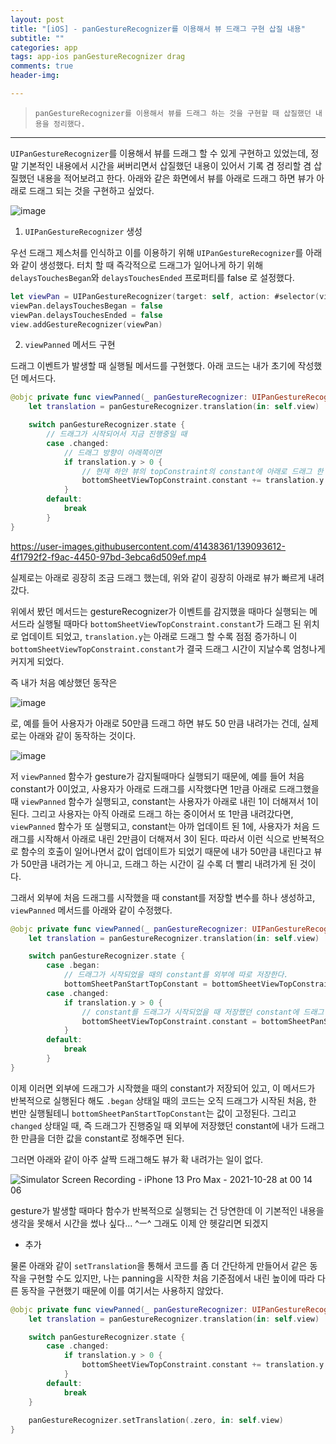 ```yaml
---  
layout: post  
title: "[iOS] - panGestureRecognizer를 이용해서 뷰 드래그 구현 삽질 내용"  
subtitle: ""  
categories: app
tags: app-ios panGestureRecognizer drag
comments: true  
header-img: 

---  
```

  
> `panGestureRecognizer를 이용해서 뷰를 드래그 하는 것을 구현할 때 삽질했던 내용을 정리했다.`  

---

`UIPanGestureRecognizer`를 이용해서 뷰를 드래그 할 수 있게 구현하고 있었는데, 정말 기본적인 내용에서 시간을 써버리면서 삽질했던 내용이 있어서 기록 겸 정리할 겸 삽질했던 내용을 적어보려고 한다.
아래와 같은 화면에서 뷰를 아래로 드래그 하면 뷰가 아래로 드래그 되는 것을 구현하고 싶었다.

![image](https://user-images.githubusercontent.com/41438361/139088477-f05a317a-4847-4cad-b319-0b01fe1069e3.png)


1. `UIPanGestureRecognizer` 생성

우선 드래그 제스처를 인식하고 이를 이용하기 위해 `UIPanGestureRecognizer`를 아래와 같이 생성했다. 터치 할 때 즉각적으로 드래그가 일어나게 하기 위해 `delaysTouchesBegan`와 `delaysTouchesEnded` 프로퍼티를
false 로 설정했다.

```swift
let viewPan = UIPanGestureRecognizer(target: self, action: #selector(viewPanned(_:)))
viewPan.delaysTouchesBegan = false
viewPan.delaysTouchesEnded = false
view.addGestureRecognizer(viewPan)
```

2. `viewPanned` 메서드 구현

드래그 이벤트가 발생할 때 실행될 메서드를 구현했다. 아래 코드는 내가 초기에 작성했던 메서드다.

```swift
@objc private func viewPanned(_ panGestureRecognizer: UIPanGestureRecognizer) {
    let translation = panGestureRecognizer.translation(in: self.view)

    switch panGestureRecognizer.state {
        // 드래그가 시작되어서 지금 진행중일 때
        case .changed:
            // 드래그 방향이 아래쪽이면
            if translation.y > 0 {
                // 현재 하얀 뷰의 topConstraint의 constant에 아래로 드래그 한 만큼을 더한다.
                bottomSheetViewTopConstraint.constant += translation.y
            }
        default:
            break
        }
}
```

https://user-images.githubusercontent.com/41438361/139093612-4f1792f2-f9ac-4450-97bd-3ebca6d509ef.mp4

실제로는 아래로 굉장히 조금 드래그 했는데, 위와 같이 굉장히 아래로 뷰가 빠르게 내려갔다.

위에서 봤던 메서드는 gestureRecognizer가 이벤트를 감지했을 때마다 실행되는 메서드라 실행될 때마다 `bottomSheetViewTopConstraint.constant`가 드래그 된 위치로 업데이트 되었고, `translation.y`는 아래로 드래그 할 수록
점점 증가하니 이 `bottomSheetViewTopConstraint.constant`가 결국 드래그 시간이 지날수록 엄청나게 커지게 되었다.

즉 내가 처음 예상했던 동작은

![image](https://user-images.githubusercontent.com/41438361/139091606-50e5f748-8c35-4f95-a87d-6423453877a1.png)

로, 예를 들어 사용자가 아래로 50만큼 드래그 하면 뷰도 50 만큼 내려가는 건데, 실제로는 아래와 같이 동작하는 것이다.

![image](https://user-images.githubusercontent.com/41438361/139092430-08d980e3-9810-42db-9545-5f6487e07099.png)

저 `viewPanned` 함수가 gesture가 감지될때마다 실행되기 때문에, 예를 들어 처음 constant가 0이었고, 사용자가 아래로 드래그를 시작했다면 1만큼 아래로 드래그했을 때 `viewPanned` 함수가 실행되고,
constant는 사용자가 아래로 내린 1이 더해져서 1이 된다. 그리고 사용자는 아직 아래로 드래그 하는 중이어서 또 1만큼 내려갔다면, `viewPanned` 함수가 또 실행되고, constant는 아까 업데이트 된 1에, 사용자가
처음 드래그를 시작해서 아래로 내린 2만큼이 더해져서 3이 된다. 따라서 이런 식으로 반복적으로 함수의 호출이 일어나면서 값이 업데이트가 되었기 때문에 내가 50만큼 내린다고 뷰가 50만큼 내려가는 게 아니고, 드래그 하는 시간이 길 수록 더 빨리 내려가게 된 것이다.

그래서 외부에 처음 드래그를 시작했을 때 constant를 저장할 변수를 하나 생성하고, `viewPanned` 메서드를 아래와 같이 수정했다.

```swift
@objc private func viewPanned(_ panGestureRecognizer: UIPanGestureRecognizer) {
    let translation = panGestureRecognizer.translation(in: self.view)

    switch panGestureRecognizer.state {
        case .began:
            // 드래그가 시작되었을 때의 constant를 외부에 따로 저장한다.
            bottomSheetPanStartTopConstant = bottomSheetViewTopConstraint.constant
        case .changed:
            if translation.y > 0 {
                // constant를 드래그가 시작되었을 때 저장했던 constant에 드래그 한 만큼의 값을 더해서 업데이트한다.
                bottomSheetViewTopConstraint.constant = bottomSheetPanStartTopConstant + translation.y
            }
        default:
            break
        }
}
```

이제 이러면 외부에 드래그가 시작했을 때의 constant가 저장되어 있고, 이 메서드가 반복적으로 실행된다 해도 `.began` 상태일 때의 코드는 오직 드래그가 시작된 처음, 한 번만 실행될테니 `bottomSheetPanStartTopConstant`는 값이 고정된다. 그리고 `changed` 상태일 때, 즉 드래그가 진행중일 때 외부에 저장했던 constant에 내가 드래그 한 만큼을 더한 값을 constant로 정해주면 된다.

그러면 아래와 같이 아주 살짝 드래그해도 뷰가 확 내려가는 일이 없다.

![Simulator Screen Recording - iPhone 13 Pro Max - 2021-10-28 at 00 14 06](https://user-images.githubusercontent.com/41438361/139095057-694ebb35-6dac-4599-bad2-4621d3b64967.gif)

gesture가 발생할 때마다 함수가 반복적으로 실행되는 건 당연한데 이 기본적인 내용을 생각을 못해서 시간을 썼나 싶다... ^ㅡ^ 그래도 이제 안 헷갈리면 되겠지

+ 추가

물론 아래와 같이 `setTranslation`을 통해서 코드를 좀 더 간단하게 만들어서 같은 동작을 구현할 수도 있지만, 나는 panning을 시작한 처음 기준점에서
내린 높이에 따라 다른 동작을 구현했기 때문에 이를 여기서는 사용하지 않았다.

```swift
@objc private func viewPanned(_ panGestureRecognizer: UIPanGestureRecognizer) {
    let translation = panGestureRecognizer.translation(in: self.view)

    switch panGestureRecognizer.state {
        case .changed:
            if translation.y > 0 {
                bottomSheetViewTopConstraint.constant += translation.y
            }
        default:
            break
    }
    
    panGestureRecognizer.setTranslation(.zero, in: self.view)
}
```
